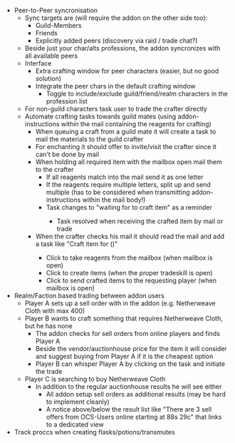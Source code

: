 - Peer-to-Peer syncronisation
  - Sync targets are (will require the addon on the other side too):
    - Guild-Members
    - Friends
    - Explicitly added peers (discovery via raid / trade chat?)
  - Beside just your char/alts professions, the addon syncronizes with all available peers
  - Interface
    - Extra crafting window for peer characters (easier, but no good solution)
    - Integrate the peer chars in the default crafting window
      - Toggle to include/exclude guild/friend/realm characters in the profession list
  - For non-guild characters task user to trade the crafter directly
  - Automate crafting tasks towards guild mates (using addon-instructions within the mail containing the reagents for crafting)
    - When queuing a craft from a guild mate it will create a task to mail the materials to the guild crafter
    - For enchanting it should offer to invite/visit the crafter since it can't be done by mail
    - When holding all required item with the mailbox open mail them to the crafter
      - If all reagents match into the mail send it as one letter
      - If the reagents require multiple letters, split up and send multiple (has to be considered when transmitting addon-instructions within the mail body!)
      - Task changes to "waiting for <playerName> to craft item" as a reminder
        - Task resolved when receiving the crafted item by mail or trade
    - When the crafter checks his mail it should read the mail and add a task like "Craft item <name> for <playerName> (<guildname>)"
      - Click to take reagents from the mailbox (when mailbox is open)
      - Click to create items (when the proper tradeskill is open)
      - Click to send crafted items to the requesting player (when mailbox is open)
- Realm/Faction based trading between addon users
  - Player A sets up a sell order with in the addon (e.g. Netherweave Cloth with max 400)
  - Player B wants to craft something that requires Netherweave Cloth, but he has none
    - The addon checks for sell orders from online players and finds Player A
    - Beside the vendor/auctionhouse price for the item it will consider and suggest buying from Player A if it is the cheapest option
    - Player B can whisper Player A by clicking on the task and initiate the trade
  - Player C is searching to buy Netherweave Cloth
    - In addition to the regular auctionhouse results he will see either
      - All addon setup sell orders as additional results (may be hard to implement cleanly)
      - A notice above/below the result list like "There are 3 sell offers from OCS-Users online starting at 88s 29c" that links to a dedicated view
- Track proccs when creating flasks/potions/transmutes
